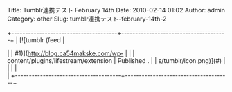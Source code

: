 Title: Tumblr連携テスト February 14th
Date: 2010-02-14 01:02
Author: admin
Category: other
Slug: tumblr連携テスト-february-14th-2

+--------------------------------------+--------------------------------------+
| [![tumblr (feed                      | <div class="lifestream_label">       |
| \#1)](http://blog.ca54makske.com/wp- |                                      |
| content/plugins/lifestream/extension | Published []().                      |
| s/tumblr/icon.png)](#)               |                                      |
|                                      | </div>                               |
+--------------------------------------+--------------------------------------+


